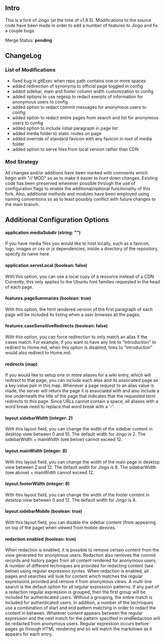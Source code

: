 Intro
-----
This is a fork of Jingo (at the time of v1.8.5). Modifications to the source code have been made in order to add a number of features to Jingo and fix a couple bugs.

Merge Status: __pending__

ChangeLog
---------
### List of Modifications
- fixed bug in gitExec when repo path contains one or more spaces
- added redirection of synonyms to official page toggled in config
- added sidebar, main and footer column width customization to config
- added options to use regexp to redact exerpts of information for anonymous users to config
- added option to redact commit messages for anonymous users to config
- added option to redact entire pages from search and list for anonymous users to config
- added option to include initial paragraph in page list
- added media folder to static routes on page
- added override of standard favicon with any favicon in root of media folder
- added option to serve files from local version rather than CDN

### Mod Strategy
All changes and/or additions have been marked with comments which begin with "// MOD" so as to make it easier to hunt down changes. Existing code has been preserved whenever possible through the use of configuration flags to enable the additional/optional functionality of this fork. Also, additional methods and modules have been employed using naming conventions so as to least possibly conflict with future changes to the main branch.

Additional Configuration Options
--------------------------------

#### application.mediaSubdir (string: "")

  If you have media files you would like to host locally, such as a favicon, logo, images or css or js dependencies, inside a directory of the repository, specify its name here.

#### application.serveLocal (boolean: false)

  With this option, you can use a local copy of a resource instead of a CDN. Currently, this only applies to the Ubuntu font families requested in the head of each page.

#### features.pageSummaries (boolean: true)

  With this option, the html rendered version of the first paragraph of each page will be included its listing when a user browses all the pages.
  
#### features.caseSensitiveRedirects (boolean: false)

  With this option, you can force redirection to only match an alias if the cases match. For example, if you want to have any link to "Introduction" to redirect to Home.md, when this option is disabled, links to "introduction" would also redirect to Home.md.

#### redirects (map)
  
  If you would like to setup one or more aliases for a wiki entry, which will redirect to that page, you can include each alias and its associated page as a key:value pair in this map. Whenever a page request to an alias value is made, the server will return the page it is associated with and also include a line underneath the title of the page that indicates that the requested term redirects to this page. Since URLs cannot contain a space, all aliases with a word break need to replace that word break with a '-'.

#### layout.sidebarWidth (integer: 2)
  
  With this layout field, you can change the width of the sidebar content in desktop view between 0 and 10. The default width for Jingo is 2. The sidebarWidth + mainWidth (see below) cannot exceed 12.

#### layout.mainWidth (integer: 8)
  
  With this layout field, you can change the width of the main page in desktop view between 2 and 12. The default width for Jingo is 8. The sidebarWidth (see above) + mainWidth cannot exceed 12.

#### layout.footerWidth (integer: 8)
  
  With this layout field, you can change the width of the footer content in desktop view between 0 and 12. The default width for Jingo is 8.
  
#### layout.sidebarMobile (boolean: true)
  
  With this layout field, you can disable the sidebar content (from appearing on top of the page) when viewed from mobile devices.  

#### redaction.enabled (boolean: true)

  When redaction is enabled, it is possible to remove certain content from the view generated for anonymous users. Redaction also removes the commit records and history pages from all content rendered for anonymous users. A number of different techniques are provided for redacting content (see below) using regular expression syntax. When redaction is enabled, all pages and searches will look for content which matches the regular expressions provided and remove it from anonymous views. A multi-line search is the default option for all regular expression patterns. If any part of a redaction regular expression is grouped, then the first group will be included for authenticated users. Without a grouping, the entire match is included for authenticated users. In addition, a number of the techniques use a combination of start and end pattern matching in order to redact the content in between. Whatever content appears between the regular expression and the next match for the pattern specified in endRedaction will be redacted from anonymous users. Regular expression occurs before pages go through HTML rendering and so will match the markdown as it appears for each entry.



 


